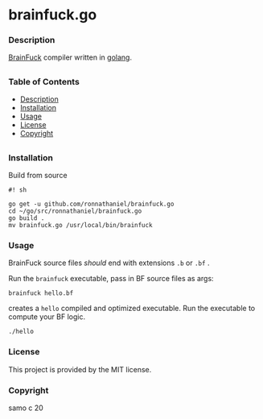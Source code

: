 # brainfuck.go

### Description

[BrainFuck](https://en.wikipedia.org/wiki/Brainfuck) compiler written in [golang](https://github.com/golang/go).


##
### Table of Contents
- [Description](#Description)
- [Installation](#Installation)
- [Usage](#Usage)
- [License](#License)
- [Copyright](#Copyright)
##


### Installation

Build from source

    #! sh
    
    go get -u github.com/ronnathaniel/brainfuck.go
    cd ~/go/src/ronnathaniel/brainfuck.go
    go build .
    mv brainfuck.go /usr/local/bin/brainfuck

### Usage

BrainFuck source files *should* end with extensions `.b` or `.bf` .

Run the `brainfuck` executable, pass in BF source files as args:

    brainfuck hello.bf
    
creates a `hello` compiled and optimized executable. Run the executable to compute your BF logic.

    ./hello 

### License

This project is provided by the MIT license.

### Copyright

samo c 20